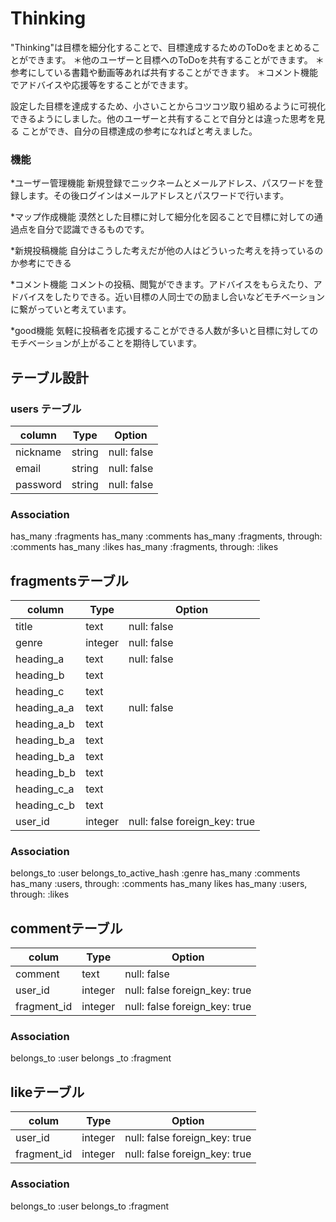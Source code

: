# Thinking

"Thinking"は目標を細分化することで、目標達成するためのToDoをまとめることができます。
＊他のユーザーと目標へのToDoを共有することができます。
＊参考にしている書籍や動画等あれば共有することができます。
＊コメント機能でアドバイスや応援等をすることができます。

設定した目標を達成するため、小さいことからコツコツ取り組めるように可視化
できるようにしました。他のユーザーと共有することで自分とは違った思考を見る
ことができ、自分の目標達成の参考になればと考えました。

### 機能
*ユーザー管理機能
 新規登録でニックネームとメールアドレス、パスワードを登録します。その後ログインはメールアドレスとパスワードで行います。

*マップ作成機能
 漠然とした目標に対して細分化を図ることで目標に対しての通過点を自分で認識できるものです。

*新規投稿機能
 自分はこうした考えだが他の人はどういった考えを持っているのか参考にできる

*コメント機能
 コメントの投稿、閲覧ができます。アドバイスをもらえたり、アドバイスをしたりできる。近い目標の人同士での励まし合いなどモチベーションに繋がっていと考えています。

*good機能
 気軽に投稿者を応援することができる人数が多いと目標に対してのモチベーションが上がることを期待しています。

## テーブル設計

### users テーブル
| column          | Type    | Option      |
|-----------------|---------|-------------|
| nickname        | string  | null: false |
| email           | string  | null: false |
| password        | string  | null: false |

### Association
has_many :fragments
has_many :comments
has_many :fragments, through: :comments
has_many :likes
has_many :fragments, through: :likes

## fragmentsテーブル
| column          | Type     | Option                        |
|-----------------|----------|-------------------------------|
| title           | text     | null: false                   |
| genre           | integer  | null: false                   |
| heading_a       | text     | null: false                   |
| heading_b       | text     |                               |
| heading_c       | text     |                               |
| heading_a_a     | text     | null: false                   |
| heading_a_b     | text     |                               |
| heading_b_a     | text     |                               |
| heading_b_a     | text     |                               |
| heading_b_b     | text     |                               |
| heading_c_a     | text     |                               |
| heading_c_b     | text     |                               |
| user_id         | integer  | null: false foreign_key: true |

### Association
belongs_to :user
belongs_to_active_hash :genre
has_many :comments
has_many :users, through: :comments
has_many likes
has_many :users, through: :likes

## commentテーブル
| colum       | Type    | Option                        |
|-------------|---------|-------------------------------|
| comment     | text    | null: false                   |
| user_id     | integer | null: false foreign_key: true |
| fragment_id | integer | null: false foreign_key: true |

### Association
belongs_to :user
belongs _to :fragment

## likeテーブル
| colum       | Type    | Option                        |
|-------------|---------|-------------------------------|
| user_id     | integer | null: false foreign_key: true |
| fragment_id | integer | null: false foreign_key: true |

### Association
belongs_to :user
belongs_to :fragment

